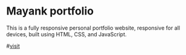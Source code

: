 # Mayank portfolio


This is a fully responsive personal portfolio website, responsive for all devices, built using HTML, CSS, and JavaScript.


#[visit](https://mayankdubey23.github.io/Portfolio/)
